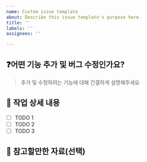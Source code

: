 ```yaml
---
name: Custom issue template
about: Describe this issue template's purpose here.
title: ''
labels: ''
assignees: ''

---
```


## ❓어떤 기능 추가 및 버그 수정인가요?

> 추가 및 수정하려는 기능에 대해 간결하게 설명해주세요

## 📑 작업 상세 내용

- [ ] TODO 1
- [ ] TODO 2
- [ ] TODO 3

## 📗 참고할만한 자료(선택)
